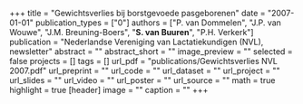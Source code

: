 +++
title = "Gewichtsverlies bij borstgevoede pasgeborenen"
date = "2007-01-01"
publication_types = ["0"]
authors = ["P. van Dommelen", "J.P. van Wouwe", "J.M. Breuning-Boers", "**S. van Buuren**", "P.H. Verkerk"]
publication = "Nederlandse Vereniging van Lactatiekundigen (NVL), newsletter"
abstract = ""
abstract_short = ""
image_preview = ""
selected = false
projects = []
tags = []
url_pdf = "publications/Gewichtsverlies NVL 2007.pdf"
url_preprint = ""
url_code = ""
url_dataset = ""
url_project = ""
url_slides = ""
url_video = ""
url_poster = ""
url_source = ""
math = true
highlight = true
[header]
image = ""
caption = ""
+++
